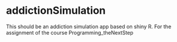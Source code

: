 # addictionSimulation

This should be an addiction simulation app based on shiny R.
For the assignment of the course Programming_theNextStep
